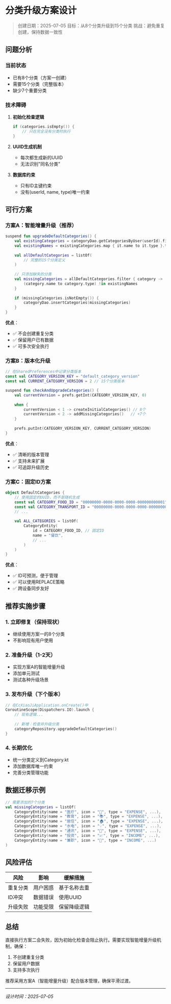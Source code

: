 # 分类升级方案设计

> 创建日期：2025-07-05
> 目标：从8个分类升级到15个分类
> 挑战：避免重复创建，保持数据一致性

## 问题分析

### 当前状态
- 已有8个分类（方案一创建）
- 需要15个分类（完整版本）
- 缺少7个重要分类

### 技术障碍
1. **初始化检查逻辑**
   ```kotlin
   if (categories.isEmpty()) {
       // 只在完全没有分类时执行
   }
   ```
   
2. **UUID生成机制**
   - 每次都生成新的UUID
   - 无法识别"同名分类"
   
3. **数据库约束**
   - 只有ID主键约束
   - 没有(userId, name, type)唯一约束

## 可行方案

### 方案A：智能增量升级（推荐）
```kotlin
suspend fun upgradeDefaultCategories() {
    val existingCategories = categoryDao.getCategoriesByUser(userId).first()
    val existingNames = existingCategories.map { it.name to it.type }.toSet()
    
    val allDefaultCategories = listOf(
        // 完整的15个分类定义
    )
    
    // 只添加缺失的分类
    val missingCategories = allDefaultCategories.filter { category ->
        (category.name to category.type) !in existingNames
    }
    
    if (missingCategories.isNotEmpty()) {
        categoryDao.insertCategories(missingCategories)
    }
}
```

**优点**：
- ✅ 不会创建重复分类
- ✅ 保留用户已有数据
- ✅ 可多次安全执行

### 方案B：版本化升级
```kotlin
// 在SharedPreferences中记录分类版本
const val CATEGORY_VERSION_KEY = "default_category_version"
const val CURRENT_CATEGORY_VERSION = 2 // 15个分类版本

suspend fun checkAndUpgradeCategories() {
    val currentVersion = prefs.getInt(CATEGORY_VERSION_KEY, 0)
    
    when {
        currentVersion < 1 -> createInitialCategories() // 8个
        currentVersion < 2 -> addMissingCategories()   // +7个
    }
    
    prefs.putInt(CATEGORY_VERSION_KEY, CURRENT_CATEGORY_VERSION)
}
```

**优点**：
- ✅ 清晰的版本管理
- ✅ 支持未来扩展
- ✅ 可追踪升级历史

### 方案C：固定ID方案
```kotlin
object DefaultCategories {
    // 使用固定的UUID，而不是随机生成
    const val CATEGORY_FOOD_ID = "00000000-0000-0000-0000-000000000001"
    const val CATEGORY_TRANSPORT_ID = "00000000-0000-0000-0000-000000000002"
    // ...
    
    val ALL_CATEGORIES = listOf(
        CategoryEntity(
            id = CATEGORY_FOOD_ID, // 固定ID
            name = "餐饮",
            // ...
        )
    )
}
```

**优点**：
- ✅ ID可预测，便于管理
- ✅ 可以使用REPLACE策略
- ✅ 跨设备同步友好

## 推荐实施步骤

### 1. 立即修复（保持现状）
- 继续使用方案一的8个分类
- 不影响现有用户使用

### 2. 准备升级（1-2天）
- 实现方案A的智能增量升级
- 添加单元测试
- 测试各种升级场景

### 3. 发布升级（下个版本）
```kotlin
// 在CcXiaoJiApplication.onCreate()中
CoroutineScope(Dispatchers.IO).launch {
    // 现有逻辑...
    
    // 新增：检查并升级分类
    categoryRepository.upgradeDefaultCategories()
}
```

### 4. 长期优化
- 统一分类定义到Category.kt
- 添加数据库唯一约束
- 完善分类管理功能

## 数据迁移示例

```kotlin
// 需要添加的7个分类
val missingCategories = listOf(
    CategoryEntity(name = "医疗", icon = "🏥", type = "EXPENSE", ...),
    CategoryEntity(name = "教育", icon = "📚", type = "EXPENSE", ...),
    CategoryEntity(name = "居住", icon = "🏠", type = "EXPENSE", ...),
    CategoryEntity(name = "水电", icon = "💡", type = "EXPENSE", ...),
    CategoryEntity(name = "通讯", icon = "📱", type = "EXPENSE", ...),
    CategoryEntity(name = "投资", icon = "📈", type = "INCOME", ...),
    CategoryEntity(name = "兼职", icon = "💼", type = "INCOME", ...)
)
```

## 风险评估

| 风险 | 影响 | 缓解措施 |
|------|------|----------|
| 重复分类 | 用户困惑 | 基于名称去重 |
| ID冲突 | 数据错误 | 使用UUID |
| 升级失败 | 功能受限 | 保留降级逻辑 |

## 总结

直接执行方案二会失败，因为初始化检查会阻止执行。需要实现智能增量升级机制，确保：
1. 不创建重复分类
2. 保留用户数据
3. 支持多次执行

推荐采用方案A（智能增量升级）配合版本管理，确保平滑过渡。

---
*设计时间：2025-07-05*